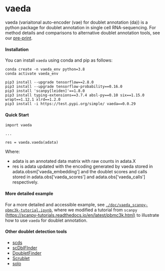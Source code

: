 # vaeda

vaeda (variaitonal auto-encoder (vae) for doublet annotation (da)) is a python package for doublet annotation in single cell RNA-sequencing. For method details and comparisons to alternative doublet annotation tools, see our [pre-print](https://biorxiv.org/cgi/content/short/2022.04.15.488440v1).

#### Installation

You can install ```vaeda``` using conda and pip as follows:

```
conda create -n vaeda_env python=3.8
conda activate vaeda_env

pip3 install --upgrade tensorflow==2.8.0
pip3 install --upgrade tensorflow-probability==0.16.0
pip3 install 'scanpy[leiden]'==1.8.0
pip3 install typing-extensions==3.7.4 absl-py==0.10 six==1.15.0 wrapt==1.12.1 xlrd==1.2.0
pip3 install -i https://test.pypi.org/simple/ vaeda==0.0.29
```

#### Quick Start
```
import vaeda

...

res = vaeda.vaeda(adata)

```

Where:
* adata is an annotated data matrix with raw counts in adata.X
* res is adata updated with the encoding generated by vaeda stored in adata.obsm['vaeda_embedding'] and the doublet scores and calls stored in adata.obs['vaeda_scores'] and adata.obs['vaeda_calls'] respectively.

#### More detailed example

For a more detailed and accessible example, see [```./doc/vaeda_scanpy-pbmc3k-tutorial.ipynb```](https://github.com/kostkalab/vaeda/blob/main/doc/vaeda_scanpy-pbmc3k-tutorial.ipynb), where we modified a tutorial from ```scanpy``` [(https://scanpy-tutorials.readthedocs.io/en/latest/pbmc3k.html)](https://scanpy-tutorials.readthedocs.io/en/latest/pbmc3k.html) to illustrate how to use ```vaeda``` for doublet annotation.


#### Other doublet detection tools

* [scds](https://github.com/kostkalab/scds)
* [scDblFInder](https://github.com/plger/scDblFinder)
* [DoubletFinder](https://github.com/chris-mcginnis-ucsf/DoubletFinder)
* [Scrublet](https://github.com/AllonKleinLab/scrublet)
* [solo](https://github.com/calico/Solo)
